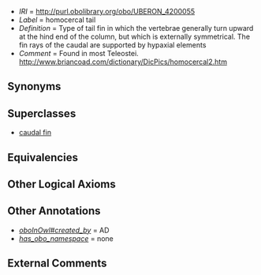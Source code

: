 * *IRI* = http://purl.obolibrary.org/obo/UBERON_4200055
 * *Label* = homocercal tail
 * *Definition* = Type of tail fin in which the vertebrae generally turn upward at the hind end of the column, but which is externally symmetrical. The fin rays of the caudal are supported by hypaxial elements
 * *Comment* = Found in most Teleostei. http://www.briancoad.com/dictionary/DicPics/homocercal2.htm

## Synonyms


## Superclasses

 * [caudal fin](../../UBERON/64/UBERON_4000164.md)

## Equivalencies


## Other Logical Axioms


## Other Annotations

 * *[oboInOwl#created_by](../../oboInOwl#created/by/oboInOwl#created_by.md)* = AD
 * *[has_obo_namespace](../../ce/oboInOwl#hasOBONamespace.md)* = none

## External Comments

